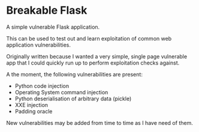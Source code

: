 # Breakable Flask


A simple vulnerable Flask application.

This can be used to test out and learn exploitation of common web application vulnerabilities. 

Originally written because I wanted a very simple, single page vulnerable app that I could quickly run up to perform exploitation checks against. 

A the moment, the following vulnerabilities are present:
* Python code injection
* Operating System command injection
* Python deserialisation of arbitrary data (pickle)
* XXE injection
* Padding oracle


New vulnerabilities may be added from time to time as I have need of them.
